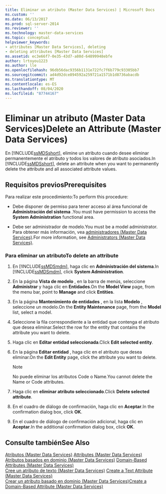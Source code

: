 ```yaml
---
title: Eliminar un atributo (Master Data Services) | Microsoft Docs
ms.custom: ''
ms.date: 06/13/2017
ms.prod: sql-server-2014
ms.reviewer: ''
ms.technology: master-data-services
ms.topic: conceptual
helpviewer_keywords:
- attributes [Master Data Services], deleting
- deleting attributes [Master Data Services]
ms.assetid: ec3e66f7-0e35-43d7-a80d-64899948ebfe
author: lrtoyou1223
ms.author: lle
ms.openlocfilehash: 96db56dac9356b1131e722fc7f6b779c93305bb7
ms.sourcegitcommit: ad4d92dce894592a259721a1571b1d8736abacdb
ms.translationtype: MT
ms.contentlocale: es-ES
ms.lasthandoff: 08/04/2020
ms.locfileid: "87744167"
---
```

# <a name="delete-an-attribute-master-data-services"></a><span data-ttu-id="df03d-102">Eliminar un atributo (Master Data Services)</span><span class="sxs-lookup"><span data-stu-id="df03d-102">Delete an Attribute (Master Data Services)</span></span>
  <span data-ttu-id="df03d-103">En [!INCLUDE[ssMDSshort](../includes/ssmdsshort-md.md)], elimine un atributo cuando desee eliminar permanentemente el atributo y todos los valores de atributo asociados.</span><span class="sxs-lookup"><span data-stu-id="df03d-103">In [!INCLUDE[ssMDSshort](../includes/ssmdsshort-md.md)], delete an attribute when you want to permanently delete the attribute and all associated attribute values.</span></span>  
  
## <a name="prerequisites"></a><span data-ttu-id="df03d-104">Requisitos previos</span><span class="sxs-lookup"><span data-stu-id="df03d-104">Prerequisites</span></span>  
 <span data-ttu-id="df03d-105">Para realizar este procedimiento:</span><span class="sxs-lookup"><span data-stu-id="df03d-105">To perform this procedure:</span></span>  
  
-   <span data-ttu-id="df03d-106">Debe disponer de permiso para tener acceso al área funcional de **Administración del sistema** .</span><span class="sxs-lookup"><span data-stu-id="df03d-106">You must have permission to access the **System Administration** functional area.</span></span>  
  
-   <span data-ttu-id="df03d-107">Debe ser administrador de modelo.</span><span class="sxs-lookup"><span data-stu-id="df03d-107">You must be a model administrator.</span></span> <span data-ttu-id="df03d-108">Para obtener más información, vea [administradores &#40;Master Data Services&#41;](administrators-master-data-services.md).</span><span class="sxs-lookup"><span data-stu-id="df03d-108">For more information, see [Administrators &#40;Master Data Services&#41;](administrators-master-data-services.md).</span></span>  
  
### <a name="to-delete-an-attribute"></a><span data-ttu-id="df03d-109">Para eliminar un atributo</span><span class="sxs-lookup"><span data-stu-id="df03d-109">To delete an attribute</span></span>  
  
1.  <span data-ttu-id="df03d-110">En [!INCLUDE[ssMDSmdm](../includes/ssmdsmdm-md.md)], haga clic en **Administración del sistema**.</span><span class="sxs-lookup"><span data-stu-id="df03d-110">In [!INCLUDE[ssMDSmdm](../includes/ssmdsmdm-md.md)], click **System Administration**.</span></span>  
  
2.  <span data-ttu-id="df03d-111">En la página **Vista de modelo** , en la barra de menús, seleccione **Administrar** y haga clic en **Entidades**.</span><span class="sxs-lookup"><span data-stu-id="df03d-111">On the **Model View** page, from the menu bar, point to **Manage** and click **Entities**.</span></span>  
  
3.  <span data-ttu-id="df03d-112">En la página **Mantenimiento de entidades** , en la lista **Modelo** , seleccione un modelo.</span><span class="sxs-lookup"><span data-stu-id="df03d-112">On the **Entity Maintenance** page, from the **Model** list, select a model.</span></span>  
  
4.  <span data-ttu-id="df03d-113">Seleccione la fila correspondiente a la entidad que contenga el atributo que desea eliminar.</span><span class="sxs-lookup"><span data-stu-id="df03d-113">Select the row for the entity that contains the attribute you want to delete.</span></span>  
  
5.  <span data-ttu-id="df03d-114">Haga clic en **Editar entidad seleccionada**.</span><span class="sxs-lookup"><span data-stu-id="df03d-114">Click **Edit selected entity**.</span></span>  
  
6.  <span data-ttu-id="df03d-115">En la página **Editar entidad** , haga clic en el atributo que desea eliminar.</span><span class="sxs-lookup"><span data-stu-id="df03d-115">On the **Edit Entity** page, click the attribute you want to delete.</span></span>  
  
    > [!NOTE]  
    >  <span data-ttu-id="df03d-116">No puede eliminar los atributos Code o Name.</span><span class="sxs-lookup"><span data-stu-id="df03d-116">You cannot delete the Name or Code attributes.</span></span>  
  
7.  <span data-ttu-id="df03d-117">Haga clic en **eliminar atributo seleccionado**.</span><span class="sxs-lookup"><span data-stu-id="df03d-117">Click **Delete selected attribute**.</span></span>  
  
8.  <span data-ttu-id="df03d-118">En el cuadro de diálogo de confirmación, haga clic en **Aceptar**.</span><span class="sxs-lookup"><span data-stu-id="df03d-118">In the confirmation dialog box, click **OK**.</span></span>  
  
9. <span data-ttu-id="df03d-119">En el cuadro de diálogo de confirmación adicional, haga clic en **Aceptar**.</span><span class="sxs-lookup"><span data-stu-id="df03d-119">In the additional confirmation dialog box, click **OK**.</span></span>  
  
## <a name="see-also"></a><span data-ttu-id="df03d-120">Consulte también</span><span class="sxs-lookup"><span data-stu-id="df03d-120">See Also</span></span>  
 <span data-ttu-id="df03d-121">[Atributos &#40;Master Data Services&#41;](../../2014/master-data-services/attributes-master-data-services.md) </span><span class="sxs-lookup"><span data-stu-id="df03d-121">[Attributes &#40;Master Data Services&#41;](../../2014/master-data-services/attributes-master-data-services.md) </span></span>  
 <span data-ttu-id="df03d-122">[Atributos basados en dominio &#40;Master Data Services&#41;](../../2014/master-data-services/domain-based-attributes-master-data-services.md) </span><span class="sxs-lookup"><span data-stu-id="df03d-122">[Domain-Based Attributes &#40;Master Data Services&#41;](../../2014/master-data-services/domain-based-attributes-master-data-services.md) </span></span>  
 <span data-ttu-id="df03d-123">[Cree un atributo de texto &#40;Master Data Services&#41;](../../2014/master-data-services/create-a-text-attribute-master-data-services.md) </span><span class="sxs-lookup"><span data-stu-id="df03d-123">[Create a Text Attribute &#40;Master Data Services&#41;](../../2014/master-data-services/create-a-text-attribute-master-data-services.md) </span></span>  
 [<span data-ttu-id="df03d-124">Crear un atributo basado en dominio &#40;Master Data Services&#41;</span><span class="sxs-lookup"><span data-stu-id="df03d-124">Create a Domain-Based Attribute &#40;Master Data Services&#41;</span></span>](../../2014/master-data-services/create-a-domain-based-attribute-master-data-services.md)  
  
  
